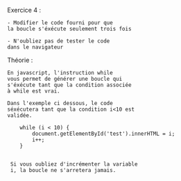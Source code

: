 Exercice 4 :

    - Modifier le code fourni pour que
    la boucle s'éxécute seulement trois fois
    
    - N'oubliez pas de tester le code 
    dans le navigateur


Théorie :

    En javascript, l'instruction while
    vous permet de générer une boucle qui 
    s'éxécute tant que la condition associée
    à while est vrai.
    
    Dans l'exemple ci dessous, le code 
    séxécutera tant que la condition i<10 est 
    validée.
    
        while (i < 10) {
            document.getElementById('test').innerHTML = i;
            i++;
        }
    
    
     Si vous oubliez d'incrémenter la variable
     i, la boucle ne s'arretera jamais.







